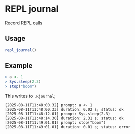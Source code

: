 # REPL journal

Record REPL calls

## Usage

```r
repl_journal()
```

## Example

```r
> a <- 1
> Sys.sleep(2.3)
> stop("boom")
```

This writes to `.Rjournal`;

```plain
[2025-08-11T11:48:00.32] prompt: a <- 1
[2025-08-11T11:48:00.33] duration: 0.02 s; status: ok
[2025-08-11T11:48:12.01] prompt: Sys.sleep(2.3)
[2025-08-11T11:48:14.30] duration: 2.31 s; status: ok
[2025-08-11T11:49:01.01] prompt: stop("boom")
[2025-08-11T11:49:01.01] duration: 0.01 s; status: error
```
